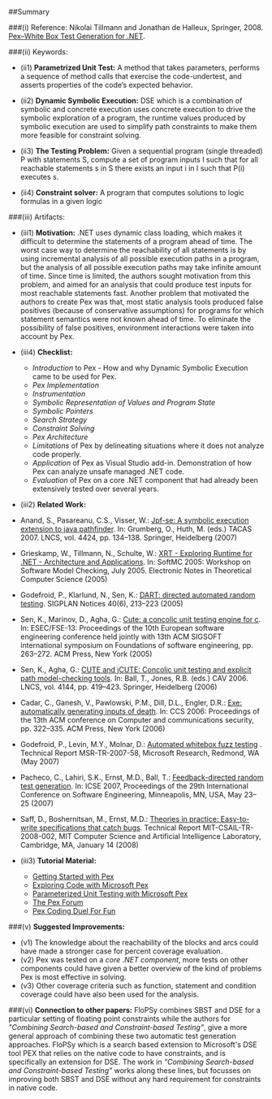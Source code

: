 ##Summary

###(i) Reference: Nikolai Tillmann and Jonathan de Halleux, Springer, 2008. [Pex–White Box Test Generation for .NET](http://dl.acm.org/citation.cfm?id=1792798). 

###(ii) Keywords:
* (ii1) **Parametrized Unit Test:** A method that takes parameters, performs a sequence of method calls that exercise the code-undertest, and asserts properties of the code’s expected behavior.

* (ii2) **Dynamic Symbolic Execution:** DSE which is a combination of symbolic and concrete execution uses concrete execution to drive the symbolic exploration of a program, the runtime values produced by symbolic execution are used to simplify path constraints to make them more feasible for constraint solving.

* (ii3) **The Testing Problem:** Given a sequential program (single threaded) P with statements S, compute a set of program
inputs I such that for all reachable statements s in S there exists an input i in I such that P(i) executes s.

* (ii4) **Constraint solver:** A program that computes solutions to logic formulas in a given logic

###(iii) Artifacts:

* (iii1) **Motivation:** .NET uses dynamic class loading, which makes it difficult to determine the statements of a program ahead of time. The worst case way to determine the reachability of all statements is by using incremental analysis of all possible execution paths in a program, but the analysis of all possible execution paths may take infinite amount of time. Since time is limited, the authors sought motivation from this problem, and aimed for an analysis that could produce test inputs for most reachable statements fast. Another problem that motivated the authors to create Pex was that, most static analysis tools produced false positives (because of conservative assumptions) for programs for which statement semantics were not known ahead of time. To eliminate the possibility of false positives, environment interactions were taken into account by Pex.

* (iii4) **Checklist:**
  * _Introduction_ to Pex - How and why Dynamic Symbolic Execution came to be used for Pex.
  * _Pex Implementation_
   * _Instrumentation_
   * _Symbolic Representation of Values and Program State_
   * _Symbolic Pointers_
   * _Search Strategy_
   * _Constraint Solving_
   * _Pex Architecture_ 
   * _Limitations_ of Pex by delineating situations where it does not analyze code properly.
  * _Application_ of Pex as Visual Studio add-in. Demonstration of how Pex can analyze unsafe managed .NET code.
  * _Evaluation_ of Pex on a core .NET component that had already been extensively tested over several years.

* (iii2) **Related Work:** 
 * Anand, S., Pasareanu, C.S., Visser, W.: [Jpf-se: A symbolic execution extension to java pathfinder](http://cs.stanford.edu/people/saswat/research/SymExTool.pdf). In: Grumberg, O., Huth, M. (eds.) TACAS 2007. LNCS, vol. 4424, pp. 134–138. Springer, Heidelberg (2007)
 * Grieskamp, W., Tillmann, N., Schulte, W.: [XRT - Exploring Runtime for .NET - Architecture and Applications](http://research.microsoft.com/apps/pubs/default.aspx?id=77413). In: SoftMC 2005: Workshop on Software Model Checking, July 2005. Electronic Notes in Theoretical Computer Science (2005)
 * Godefroid, P., Klarlund, N., Sen, K.: [DART: directed automated random testing](http://research.microsoft.com/en-us/um/people/pg/public_psfiles/pldi2005.pdf). SIGPLAN Notices 40(6), 213–223 (2005)
 * Sen, K., Marinov, D., Agha, G.: [Cute: a concolic unit testing engine for c](http://mir.cs.illinois.edu/marinov/publications/SenETAL05CUTE.pdf). In: ESEC/FSE-13: Proceedings of the 10th European software engineering conference held jointly with 13th ACM SIGSOFT international symposium on Foundations of software engineering, pp. 263–272. ACM Press, New York (2005)
 * Sen, K., Agha, G.: [CUTE and jCUTE: Concolic unit testing and explicit path model-checking tools](http://citeseerx.ist.psu.edu/viewdoc/summary?doi=10.1.1.79.2063). In: Ball, T., Jones, R.B. (eds.) CAV 2006. LNCS, vol. 4144, pp. 419–423. Springer, Heidelberg (2006)
 * Cadar, C., Ganesh, V., Pawlowski, P.M., Dill, D.L., Engler, D.R.: [Exe: automatically generating inputs of death](http://web.stanford.edu/~engler/exe-ccs-06.pdf). In: CCS 2006: Proceedings of the 13th ACM conference on Computer and communications security, pp. 322–335. ACM Press, New York (2006)
 * Godefroid, P., Levin, M.Y., Molnar, D.: [Automated whitebox fuzz testing](http://research.microsoft.com/en-us/um/people/pg/public_psfiles/ndss2008.pdf) . Technical Report MSR-TR-2007-58, Microsoft Research, Redmond, WA (May 2007)
 * Pacheco, C., Lahiri, S.K., Ernst, M.D., Ball, T.: [Feedback-directed random test generation](http://people.csail.mit.edu/cpacheco/publications/feedback-random.pdf). In: ICSE 2007, Proceedings of the 29th International Conference on Software Engineering, Minneapolis, MN, USA, May 23–25 (2007)
 * Saff, D., Boshernitsan, M., Ernst, M.D.: [Theories in practice: Easy-to-write specifications that catch bugs](http://citeseerx.ist.psu.edu/viewdoc/download?doi=10.1.1.118.2538&rep=rep1&type=pdf). Technical Report MIT-CSAIL-TR-2008-002, MIT Computer Science and Artificial Intelligence Laboratory, Cambridge, MA, January 14
(2008)

* (iii3) **Tutorial Material:** 
  * [Getting Started with Pex](http://research.microsoft.com/en-us/projects/pex/getstarted.pdf)
  * [Exploring Code with Microsoft Pex](http://research.microsoft.com/en-us/projects/pex/digger.pdf)
  * [Parameterized Unit Testing with Microsoft Pex](http://research.microsoft.com/en-us/projects/pex/pextutorial.pdf)
  * [The Pex Forum](http://research.microsoft.com/en-us/projects/pex/)
  * [Pex Coding Duel For Fun](http://www.pexforfun.com/)


###(v) **Suggested Improvements:**
* (v1) The knowledge about the reachability of the blocks and arcs could have made a stronger case for percent coverage evaluation.
* (v2) Pex was tested on a _core .NET component_, more tests on other components could have given a better overview of the kind of problems Pex is most effective in solving.
* (v3) Other coverage criteria such as function, statement and condition coverage could have also been used for the analysis.

###(vi) **Connection to other papers:**
FloPSy combines SBST and DSE for a particular setting of floating point constraints while the authors for _"Combining Search-based and Constraint-based Testing"_, give a more general approach of combining these two automatic test generation approaches. FloPSy which is a search based extension to Microsoft's DSE tool PEX that relies on the native code to have constraints, and is specifically an extension for DSE. The work in _"Combining Search-based and Constraint-based Testing"_ works along these lines, but focusses on improving both SBST and DSE without any hard requirement for constraints in native code.


